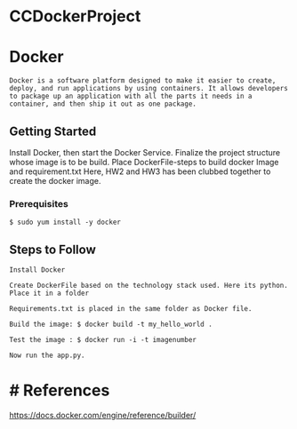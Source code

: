 # CCDockerProject
# Docker
    Docker is a software platform designed to make it easier to create, deploy, and run applications by using containers. It allows developers to package up an application with all the parts it needs in a container, and then ship it out as one package.
   

## Getting Started

   Install Docker, then start the Docker Service. Finalize the project structure whose image is to be build. Place DockerFile-steps to build docker Image and requirement.txt
 Here, HW2 and HW3 has been clubbed together to create the docker image.

### Prerequisites

    $ sudo yum install -y docker
    

## Steps to Follow
    Install Docker

    Create DockerFile based on the technology stack used. Here its python.              Place it in a folder

    Requirements.txt is placed in the same folder as Docker file.

    Build the image: $ docker build -t my_hello_world .

    Test the image : $ docker run -i -t imagenumber

    Now run the app.py.

     

    
 

# # References
https://docs.docker.com/engine/reference/builder/

